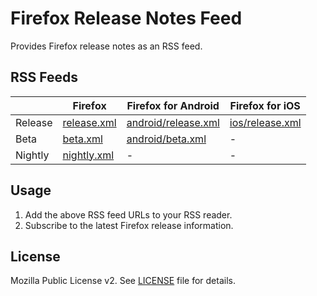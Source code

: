 # Firefox Release Notes Feed

Provides Firefox release notes as an RSS feed.

## RSS Feeds

|     | Firefox | Firefox for Android | Firefox for iOS |
| --- | --- | --- | --- |
| Release | [release.xml](https://firefox-release-notes.simochee.net/release.xml) | [android/release.xml](https://firefox-release-notes.simochee.net/android/release.xml) | [ios/release.xml](https://firefox-release-notes.simochee.net/ios/release.xml) |
| Beta | [beta.xml](https://firefox-release-notes.simochee.net/beta.xml) | [android/beta.xml](https://firefox-release-notes.simochee.net/android/beta.xml) | - |
| Nightly | [nightly.xml](https://firefox-release-notes.simochee.net/nightly.xml) | - | - |

## Usage

1.  Add the above RSS feed URLs to your RSS reader.
2.  Subscribe to the latest Firefox release information.

## License

Mozilla Public License v2. See [LICENSE](LICENSE) file for details.
